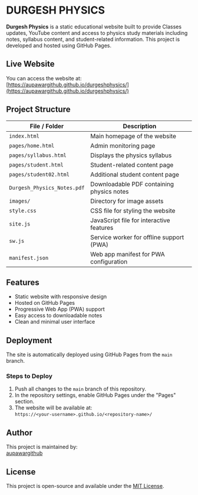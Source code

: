 # DURGESH PHYSICS

**Durgesh Physics** is a static educational website built to provide Classes updates, YouTube content and access to physics study materials including notes, syllabus content, and student-related information. This project is developed and hosted using GitHub Pages.

## Live Website

You can access the website at:  
[https://aupawargithub.github.io/durgeshphysics/](https://aupawargithub.github.io/durgeshphysics/)

## Project Structure

| File / Folder               | Description                                      |
|----------------------------|--------------------------------------------------|
| `index.html`               | Main homepage of the website                     |
| `pages/home.html`                | Admin monitoring page                 |
| `pages/syllabus.html`            | Displays the physics syllabus                    |
| `pages/student.html`             | Student-related content page                     |
| `pages/student02.html`           | Additional student content page                  |
| `Durgesh_Physics_Notes.pdf`| Downloadable PDF containing physics notes        |
| `images/`                  | Directory for image assets                       |
| `style.css`                | CSS file for styling the website                 |
| `site.js`                  | JavaScript file for interactive features         |
| `sw.js`                    | Service worker for offline support (PWA)         |
| `manifest.json`            | Web app manifest for PWA configuration           |

## Features

- Static website with responsive design
- Hosted on GitHub Pages
- Progressive Web App (PWA) support
- Easy access to downloadable notes
- Clean and minimal user interface

## Deployment

The site is automatically deployed using GitHub Pages from the `main` branch.

### Steps to Deploy

1. Push all changes to the `main` branch of this repository.
2. In the repository settings, enable GitHub Pages under the "Pages" section.
3. The website will be available at:  
   `https://<your-username>.github.io/<repository-name>/`

## Author
This project is maintained by:  
[aupawargithub](https://github.com/aupawargithub)

## License

This project is open-source and available under the [MIT License](https://opensource.org/licenses/MIT).
